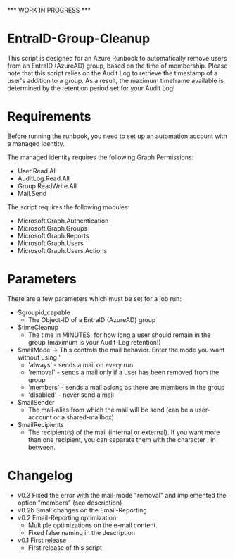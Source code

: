 *** WORK IN PROGRESS ***

# EntraID-Group-Cleanup
This script is designed for an Azure Runbook to automatically remove users from an EntraID (AzureAD) group, based on the time of membership.
Please note that this script relies on the Audit Log to retrieve the timestamp of a user's addition to a group. As a result, the maximum timeframe available is determined by the retention period set for your Audit Log!

# Requirements
Before running the runbook, you need to set up an automation account with a managed identity.

The managed identity requires the following Graph Permissions:
   - User.Read.All
   - AuditLog.Read.All
   - Group.ReadWrite.All
   - Mail.Send

The script requires the following modules:
   - Microsoft.Graph.Authentication
   - Microsoft.Graph.Groups
   - Microsoft.Graph.Reports
   - Microsoft.Graph.Users
   - Microsoft.Graph.Users.Actions

# Parameters
There are a few parameters which must be set for a job run:
- $groupid_capable
  - The Object-ID of a EntraID (AzureAD) group
- $timeCleanup 
  - The time in MINUTES, for how long a user should remain in the group (maximum is your Audit-Log retention!)
- $mailMode -> This controls the mail behavior. Enter the mode you want without using '
  - 'always' - sends a mail on every run
  - 'removal' - sends a mail only if a user has been removed from the group
  - 'members' - sends a mail aslong as there are members in the group
  - 'disabled' - never send a mail
- $mailSender
  - The mail-alias from which the mail will be send (can be a user-account or a shared-mailbox)
- $mailRecipients
  - The recipient(s) of the mail (internal or external). If you want more than one recipient, you can separate them with the character ; in between.


# Changelog
- v0.3 Fixed the error with the mail-mode "removal" and implemented the option "members" (see description)
- v0.2b Small changes on the Email-Reporting
- v0.2 Email-Reporting optimization
  - Multiple optimizations on the e-mail content.
  - Fixed false naming in the description
- v0.1 First release
  - First release of this script
